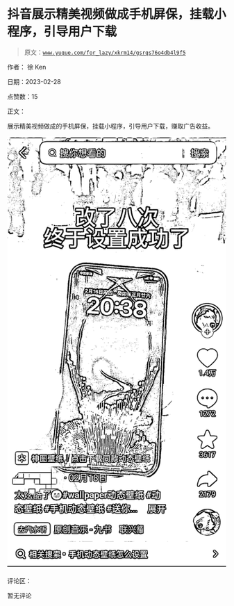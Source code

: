# 抖音展示精美视频做成手机屏保，挂载小程序，引导用户下载

> 原文：[`www.yuque.com/for_lazy/xkrm14/gsrqs76o4db4l9f5`](https://www.yuque.com/for_lazy/xkrm14/gsrqs76o4db4l9f5)

作者： 徐 Ken 

日期：2023-02-28 

点赞数：15 

正文： 

展示精美视频做成的手机屏保，挂载小程序，引导用户下载，赚取广告收益。 

![](img/4a24880a8243d94286c6ab0a2b7f04ab.png) 

评论区： 

暂无评论 


